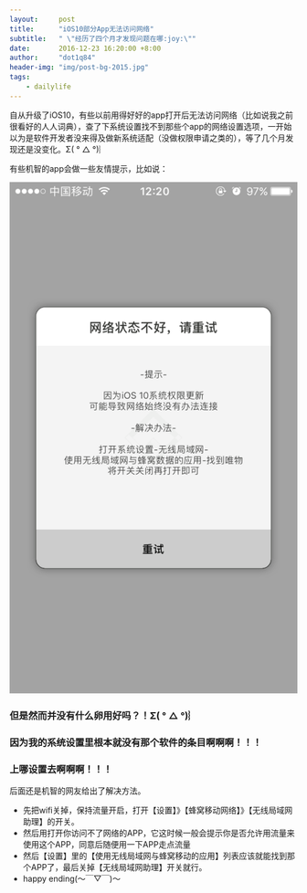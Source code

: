 ```yaml
---
layout:     post
title:      "iOS10部分App无法访问网络"
subtitle:   " \"经历了四个月才发现问题在哪:joy:\""
date:       2016-12-23 16:20:00 +8:00
author:     "dot1q84"
header-img: "img/post-bg-2015.jpg"
tags:
    - dailylife
---
```


自从升级了iOS10，有些以前用得好好的app打开后无法访问网络（比如说我之前很看好的人人词典），查了下系统设置找不到那些个app的网络设置选项，一开始以为是软件开发者没来得及做新系统适配（没做权限申请之类的），等了几个月发现还是没变化。Σ( ° △ °)︴

有些机智的app会做一些友情提示，比如说：

![机智的APP提示](/img/post-imgs/2016-12-23-iOS10-APP-connecting-to-the-Internet-failed.png)


### 但是然而并没有什么卵用好吗？！Σ( ° △ °)︴

### 因为我的系统设置里根本就没有那个软件的条目啊啊啊！！！

### 上哪设置去啊啊啊！！！

后面还是机智的网友给出了解决方法。
 
- 先把wifi关掉，保持流量开启，打开【设置】》【蜂窝移动网络】》【无线局域网助理】的开关。
- 然后用打开你访问不了网络的APP，它这时候一般会提示你是否允许用流量来使用这个APP，同意后随便用一下APP走点流量
- 然后【设置】里的【使用无线局域网与蜂窝移动的应用】列表应该就能找到那个APP了，最后关掉【无线局域网助理】开关就行。
- happy ending(～￣▽￣)～